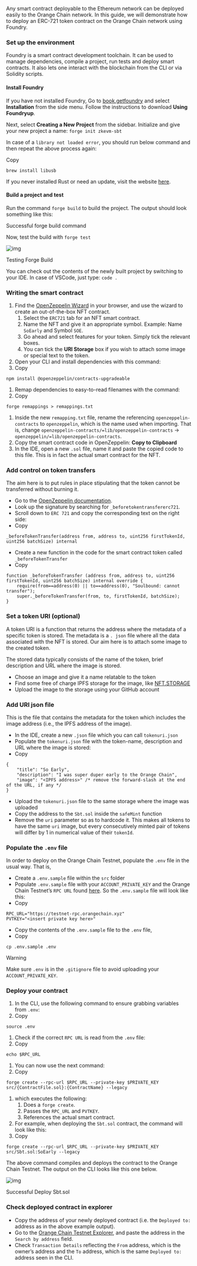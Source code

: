 Any smart contract deployable to the Ethereum network can be deployed easily to the Orange Chain network. In this guide, we will demonstrate how to deploy an ERC-721 token contract on the Orange Chain network using Foundry.

### Set up the environment

Foundry is a smart contract development toolchain. It can be used to manage dependencies, compile a project, run tests and deploy smart contracts. It also lets one interact with the blockchain from the CLI or via Solidity scripts.

#### Install Foundry

If you have not installed Foundry, Go to [book.getfoundry](https://book.getfoundry.sh/) and select **Installation** from the side menu. Follow the instructions to download **Using Foundryup**.

Next, select **Creating a New Project** from the sidebar. Initialize and give your new project a name: `forge init zkevm-sbt`

In case of a `library not loaded error`, you should run below command and then repeat the above process again:

Copy

```Plaintext
brew install libusb
```

If you never installed Rust or need an update, visit the website [here](https://www.rust-lang.org/tools/install).

#### Build a project and test

Run the command `forge build` to build the project. The output should look something like this:

Successful forge build command

Now, test the build with `forge test`

![img](https://t5n2wbylx8n.sg.larksuite.com/space/api/box/stream/download/asynccode/?code=OTc0YWU2NGExN2YzZjEzMThhZTBjMDAxYTVkYTZkNWZfdUxFOThsTzQ3NmQ5Qm85RWIxWGRQTG84bzliTDJBVXBfVG9rZW46UmExWmJUaDA3b1hDeHJ4N2t6MGxWVnJ1Z1BmXzE3MTkyMDA3MjI6MTcxOTIwNDMyMl9WNA)

Testing Forge Build

You can check out the contents of the newly built project by switching to your IDE. In case of VSCode, just type: `code .`

### Writing the smart contract

1. Find the [OpenZeppelin Wizard](https://wizard.openzeppelin.com/) in your browser, and use the wizard to create an out-of-the-box NFT contract.
   1. Select the `ERC721` tab for an NFT smart contract.
   2. Name the NFT and give it an appropriate symbol. Example: Name `SoEarly` and Symbol `SOE`.
   3. Go ahead and select features for your token. Simply tick the relevant boxes.
   4. You can tick the **URI Storage** box if you wish to attach some image or special text to the token.
2. Open your CLI and install dependencies with this command:
3. Copy

```Plaintext
npm install @openzeppelin/contracts-upgradeable
```

1. Remap dependencies to easy-to-read filenames with the command:
2. Copy

```Plaintext
forge remappings > remappings.txt
```

1. Inside the new `remapping.txt` file, rename the referencing `openzeppelin-contracts` to `openzeppelin`, which is the name used when importing. That is, change `openzeppelin-contracts/=lib/openzeppelin-contracts` → `openzeppelin/=lib/openzeppelin-contracts`.
2. Copy the smart contract code in OpenZeppelin: **Copy to Clipboard**
3. In the IDE, open a new `.sol` file, name it and paste the copied code to this file. This is in fact the actual smart contract for the NFT.

### Add control on token transfers

The aim here is to put rules in place stipulating that the token cannot be transferred without burning it.

- Go to the [OpenZeppelin documentation](https://docs.openzeppelin.com/).
- Look up the signature by searching for `_beforetokentransfererc721`.
- Scroll down to `ERC 721` and copy the corresponding text on the right side:
- Copy

```Plaintext
_beforeTokenTransfer(address from, address to, uint256 firstTokenId, uint256 batchSize) internal
```

- Create a new function in the code for the smart contract token called `_beforeTokenTransfer`
- Copy

```Plaintext
function _beforeTokenTransfer (address from, address to, uint256 firstTokenId, uint256 batchSize) internal override {
    require(from==address(0) || to==address(0), "Soulbound: cannot transfer");
    super._beforeTokenTransfer(from, to, firstTokenId, batchSize);
}
```

### Set a token URI (optional)

A token URI is a function that returns the address where the metadata of a specific token is stored. The metadata is a `. json` file where all the data associated with the NFT is stored. Our aim here is to attach some image to the created token.

The stored data typically consists of the name of the token, brief description and URL where the image is stored.

- Choose an image and give it a name relatable to the token
- Find some free of charge IPFS storage for the image, like [NFT.STORAGE](https://nft.storage/)
- Upload the image to the storage using your GitHub account

### Add URI json file

This is the file that contains the metadata for the token which includes the image address (i.e., the IPFS address of the image).

- In the IDE, create a new `.json` file which you can call `tokenuri.json`
- Populate the `tokenuri.json` file with the token-name, description and URL where the image is stored:
- Copy

```Plaintext
{
    "title": "So Early",
    "description": "I was super duper early to the Orange Chain",
    "image": "<IPFS address>" /* remove the forward-slash at the end of the URL, if any */
}
```

- Upload the `tokenuri.json` file to the same storage where the image was uploaded
- Copy the address to the `Sbt.sol` inside the `safeMint` function
- Remove the `uri` parameter so as to hardcode it. This makes all tokens to have the same `uri` image, but every consecutively minted pair of tokens will differ by 1 in numerical value of their `tokenId`.

### Populate the `.env` file

In order to deploy on the Orange Chain Testnet, populate the `.env` file in the usual way. That is,

- Create a `.env.sample` file within the `src` folder
- Populate `.env.sample` file with your `ACCOUNT_PRIVATE_KEY` and the Orange Chain Testnet’s `RPC URL` found [here](https://docs.zkfair.io/resources/network-configuration/add-zkfair-network#testnet). So the `.env.sample` file will look like this:
- Copy

```Plaintext
RPC_URL="https://testnet-rpc.orangechain.xyz"
PVTKEY="<insert private key here>"
```

- Copy the contents of the `.env.sample` file to the `.env` file,
- Copy

```Plaintext
cp .env.sample .env
```

Warning

Make sure `.env` is in the `.gitignore` file to avoid uploading your `ACCOUNT_PRIVATE_KEY`.

### Deploy your contract

1. In the CLI, use the following command to ensure grabbing variables from `.env`:
2. Copy

```Plaintext
source .env
```

1. Check if the correct `RPC URL` is read from the `.env` file:
2. Copy

```Plaintext
echo $RPC_URL
```

1. You can now use the next command:
2. Copy

```Plaintext
forge create --rpc-url $RPC_URL --private-key $PRIVATE_KEY src/{ContractFile.sol}:{ContractName} --legacy
```

1. which executes the following:
   1. Does a `forge create`.
   2. Passes the `RPC_URL` and `PVTKEY`.
   3. References the actual smart contract.
2. For example, when deploying the `Sbt.sol` contract, the command will look like this:
3. Copy

```Plaintext
forge create --rpc-url $RPC_URL --private-key $PRIVATE_KEY src/Sbt.sol:SoEarly --legacy
```

The above command compiles and deploys the contract to the Orange Chain Testnet. The output on the CLI looks like this one below.

![img](https://t5n2wbylx8n.sg.larksuite.com/space/api/box/stream/download/asynccode/?code=ZjZhNWQ3MzU4YmNhNTY4MGI2YWVmYTYzOGJmZTVmYTdfUmhLbHJxc1hGQ3R4dnVrM3lieHFiSUV1dEtlempZTm9fVG9rZW46V21FOGJ1cHRVb25OVnp4NGRINmxRYzZBZ3hlXzE3MTkyMDA3MjI6MTcxOTIwNDMyMl9WNA)

Successful Deploy Sbt.sol

### Check deployed contract in explorer

- Copy the address of your newly deployed contract (i.e. the `Deployed to:` address as in the above example output).
- Go to the [Orange Chain Testnet Explorer](https://testnet-scan.orangechain.xyz), and paste the address in the `Search by address` field.
- Check `Transaction Details` reflecting the `From` address, which is the owner’s address and the `To` address, which is the same `Deployed to:` address seen in the CLI.